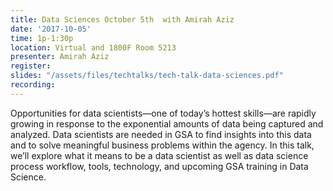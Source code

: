 ```yaml
---
title: Data Sciences October 5th  with Amirah Aziz
date: '2017-10-05'
time: 1p-1:30p
location: Virtual and 1800F Room 5213
presenter: Amirah Aziz
register:
slides: "/assets/files/techtalks/tech-talk-data-sciences.pdf"
recording:
---
```


Opportunities for data scientists—one of today’s hottest skills—are rapidly growing in response to the exponential amounts of data being captured and analyzed. Data scientists are needed in GSA to find insights into this data and to solve meaningful business problems within the agency. In this talk, we’ll explore what it means to be a data scientist as well as data science process workflow, tools, technology, and upcoming GSA training in Data Science.
